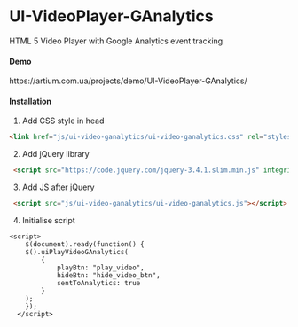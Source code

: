 # UI-VideoPlayer-GAnalytics
HTML 5 Video Player with Google Analytics event tracking


<h4>Demo</h4> 
https://artium.com.ua/projects/demo/UI-VideoPlayer-GAnalytics/


<h4>Installation</h4>

1. Add CSS style in head
```HTML 
<link href="js/ui-video-ganalytics/ui-video-ganalytics.css" rel="stylesheet" type="text/css">
```
2. Add jQuery library
```HTML 
 <script src="https://code.jquery.com/jquery-3.4.1.slim.min.js" integrity="sha384-J6qa4849blE2+poT4WnyKhv5vZF5SrPo0iEjwBvKU7imGFAV0wwj1yYfoRSJoZ+n" crossorigin="anonymous"></script>
 ``` 
 
3. Add JS after jQuery
```HTML 
 <script src="js/ui-video-ganalytics/ui-video-ganalytics.js"></script> 
```  
4. Initialise script
```JS 
<script>
	$(document).ready(function() { 
  	$().uiPlayVideoGAnalytics(
        {
            playBtn: "play_video",
            hideBtn: "hide_video_btn",
            sentToAnalytics: true
        }
    );
	});
  </script>
  ``` 

